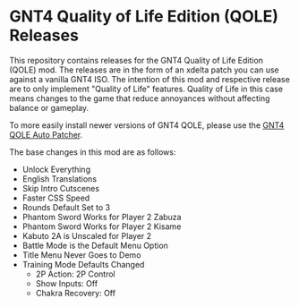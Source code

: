 # GNT4 Quality of Life Edition (QOLE) Releases

This repository contains releases for the GNT4 Quality of Life Edition (QOLE) mod. The releases are in the form
of an xdelta patch you can use against a vanilla GNT4 ISO. The intention of this mod and respective release are
to only implement "Quality of Life" features. Quality of Life in this case means changes to the game that reduce
annoyances without affecting balance or gameplay.

To more easily install newer versions of GNT4 QOLE, please use the [GNT4 QOLE Auto Patcher](https://github.com/NicholasMoser/qole-patcher).

The base changes in this mod are as follows:

- Unlock Everything
- English Translations
- Skip Intro Cutscenes
- Faster CSS Speed
- Rounds Default Set to 3
- Phantom Sword Works for Player 2 Zabuza
- Phantom Sword Works for Player 2 Kisame
- Kabuto 2A is Unscaled for Player 2
- Battle Mode is the Default Menu Option
- Title Menu Never Goes to Demo
- Training Mode Defaults Changed
  - 2P Action: 2P Control
  - Show Inputs: Off
  - Chakra Recovery: Off
